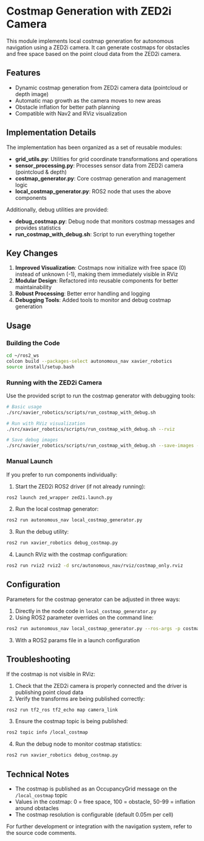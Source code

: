 # Costmap Generation with ZED2i Camera

This module implements local costmap generation for autonomous navigation using a ZED2i camera. It can generate costmaps for obstacles and free space based on the point cloud data from the ZED2i camera.

## Features

- Dynamic costmap generation from ZED2i camera data (pointcloud or depth image)
- Automatic map growth as the camera moves to new areas
- Obstacle inflation for better path planning
- Compatible with Nav2 and RViz visualization

## Implementation Details

The implementation has been organized as a set of reusable modules:

- **grid_utils.py**: Utilities for grid coordinate transformations and operations
- **sensor_processing.py**: Processes sensor data from ZED2i camera (pointcloud & depth)
- **costmap_generator.py**: Core costmap generation and management logic
- **local_costmap_generator.py**: ROS2 node that uses the above components

Additionally, debug utilities are provided:
- **debug_costmap.py**: Debug node that monitors costmap messages and provides statistics
- **run_costmap_with_debug.sh**: Script to run everything together

## Key Changes

1. **Improved Visualization**: Costmaps now initialize with free space (0) instead of unknown (-1), making them immediately visible in RViz
2. **Modular Design**: Refactored into reusable components for better maintainability
3. **Robust Processing**: Better error handling and logging
4. **Debugging Tools**: Added tools to monitor and debug costmap generation

## Usage

### Building the Code

```bash
cd ~/ros2_ws
colcon build --packages-select autonomous_nav xavier_robotics
source install/setup.bash
```

### Running with the ZED2i Camera

Use the provided script to run the costmap generator with debugging tools:

```bash
# Basic usage
./src/xavier_robotics/scripts/run_costmap_with_debug.sh

# Run with RViz visualization
./src/xavier_robotics/scripts/run_costmap_with_debug.sh --rviz

# Save debug images
./src/xavier_robotics/scripts/run_costmap_with_debug.sh --save-images --output-dir /tmp/costmap_debug
```

### Manual Launch

If you prefer to run components individually:

1. Start the ZED2i ROS2 driver (if not already running):
```bash
ros2 launch zed_wrapper zed2i.launch.py
```

2. Run the local costmap generator:
```bash
ros2 run autonomous_nav local_costmap_generator.py
```

3. Run the debug utility:
```bash
ros2 run xavier_robotics debug_costmap.py
```

4. Launch RViz with the costmap configuration:
```bash
ros2 run rviz2 rviz2 -d src/autonomous_nav/rviz/costmap_only.rviz
```

## Configuration

Parameters for the costmap generator can be adjusted in three ways:

1. Directly in the node code in `local_costmap_generator.py`
2. Using ROS2 parameter overrides on the command line:
```bash
ros2 run autonomous_nav local_costmap_generator.py --ros-args -p costmap_resolution:=0.1
```
3. With a ROS2 params file in a launch configuration

## Troubleshooting

If the costmap is not visible in RViz:

1. Check that the ZED2i camera is properly connected and the driver is publishing point cloud data
2. Verify the transforms are being published correctly:
```bash
ros2 run tf2_ros tf2_echo map camera_link
```
3. Ensure the costmap topic is being published:
```bash
ros2 topic info /local_costmap
```
4. Run the debug node to monitor costmap statistics:
```bash
ros2 run xavier_robotics debug_costmap.py
```

## Technical Notes

- The costmap is published as an OccupancyGrid message on the `/local_costmap` topic
- Values in the costmap: 0 = free space, 100 = obstacle, 50-99 = inflation around obstacles
- The costmap resolution is configurable (default 0.05m per cell)

For further development or integration with the navigation system, refer to the source code comments.
